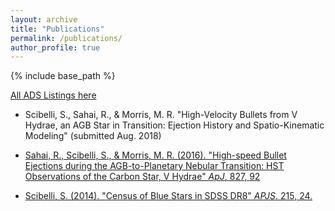 ```yaml
---
layout: archive
title: "Publications"
permalink: /publications/
author_profile: true
---
```


{% include base_path %}

[All ADS Listings here](https://ui.adsabs.harvard.edu/#search/filter_author_facet_hier_fq_author=AND&filter_author_facet_hier_fq_author=author_facet_hier%3A%220%2FScibelli%2C%20S%22&fq=%7B!type%3Daqp%20v%3D%24fq_author%7D&fq_author=(author_facet_hier%3A%220%2FScibelli%2C%20S%22)&q=%20%20author%3A%22Scibelli%22&sort=date%20desc%2C%20bibcode%20desc&p_=0)

* Scibelli, S., Sahai, R., & Morris, M. R. &quot;High-Velocity Bullets from V Hydrae, an AGB Star in Transition: Ejection History and Spatio-Kinematic Modeling&quot; (submitted Aug. 2018) 


* [Sahai, R., Scibelli, S., & Morris, M. R. (2016). &quot;High-speed Bullet Ejections during the AGB-to-Planetary Nebular Transition: HST Observations of the Carbon Star, V Hydrae&quot; <i>ApJ</i>, 827, 92](http://samscibelli.github.io/files/Vhya_apj_827_2_92.pdf)


* [Scibelli, S. (2014). &quot;Census of Blue Stars in SDSS DR8&quot; <i>APJS</i>. 215, 24.](http://samscibelli.github.io/files/Census_apjs_215_2_24.pdf)

